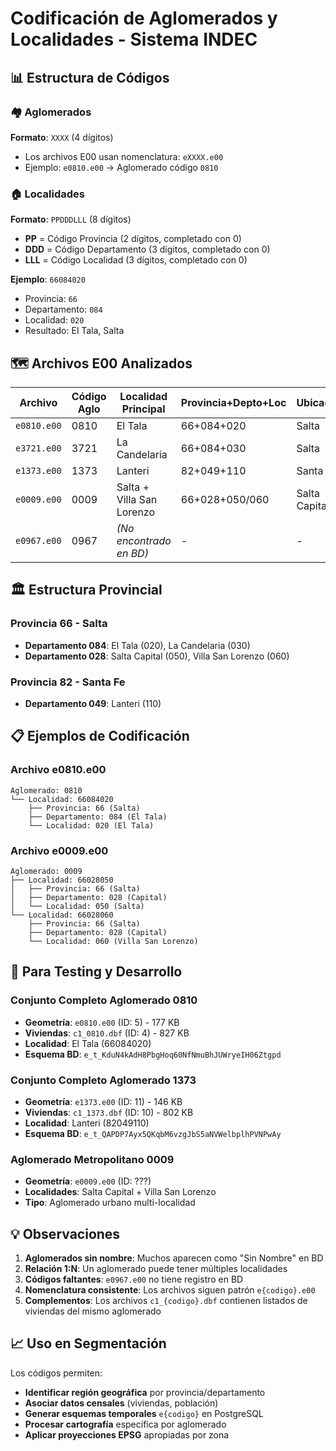 # Codificación de Aglomerados y Localidades - Sistema INDEC

## 📊 **Estructura de Códigos**

### 🏘️ **Aglomerados**
**Formato**: `XXXX` (4 dígitos)
- Los archivos E00 usan nomenclatura: `eXXXX.e00`
- Ejemplo: `e0810.e00` → Aglomerado código `0810`

### 🏠 **Localidades** 
**Formato**: `PPDDDLLL` (8 dígitos)
- **PP** = Código Provincia (2 dígitos, completado con 0)
- **DDD** = Código Departamento (3 dígitos, completado con 0) 
- **LLL** = Código Localidad (3 dígitos, completado con 0)

**Ejemplo**: `66084020`
- Provincia: `66` 
- Departamento: `084`
- Localidad: `020`
- Resultado: El Tala, Salta

## 🗺️ **Archivos E00 Analizados**

| Archivo | Código Aglo | Localidad Principal | Provincia+Depto+Loc | Ubicación |
|---------|-------------|-------------------|-------------------|-----------|
| `e0810.e00` | 0810 | El Tala | 66+084+020 | Salta |
| `e3721.e00` | 3721 | La Candelaria | 66+084+030 | Salta |
| `e1373.e00` | 1373 | Lanteri | 82+049+110 | Santa Fe |
| `e0009.e00` | 0009 | Salta + Villa San Lorenzo | 66+028+050/060 | Salta Capital |
| `e0967.e00` | 0967 | *(No encontrado en BD)* | - | - |

## 🏛️ **Estructura Provincial**

### **Provincia 66 - Salta**
- **Departamento 084**: El Tala (020), La Candelaria (030)
- **Departamento 028**: Salta Capital (050), Villa San Lorenzo (060)

### **Provincia 82 - Santa Fe**  
- **Departamento 049**: Lanteri (110)

## 📋 **Ejemplos de Codificación**

### **Archivo e0810.e00**
```
Aglomerado: 0810
└── Localidad: 66084020
    ├── Provincia: 66 (Salta)
    ├── Departamento: 084 (El Tala) 
    └── Localidad: 020 (El Tala)
```

### **Archivo e0009.e00** 
```
Aglomerado: 0009
├── Localidad: 66028050
│   ├── Provincia: 66 (Salta)
│   ├── Departamento: 028 (Capital)
│   └── Localidad: 050 (Salta)
└── Localidad: 66028060
    ├── Provincia: 66 (Salta)  
    ├── Departamento: 028 (Capital)
    └── Localidad: 060 (Villa San Lorenzo)
```

## 🔧 **Para Testing y Desarrollo**

### **Conjunto Completo Aglomerado 0810**
- **Geometría**: `e0810.e00` (ID: 5) - 177 KB
- **Viviendas**: `c1_0810.dbf` (ID: 4) - 827 KB  
- **Localidad**: El Tala (66084020)
- **Esquema BD**: `e_t_KduN4kAdH8PbgHoq60NfNmuBhJUWryeIH06Ztgpd`

### **Conjunto Completo Aglomerado 1373**
- **Geometría**: `e1373.e00` (ID: 11) - 146 KB
- **Viviendas**: `c1_1373.dbf` (ID: 10) - 802 KB
- **Localidad**: Lanteri (82049110) 
- **Esquema BD**: `e_t_QAPDP7Ayx5QKqbM6vzgJbS5aNVWelbplhPVNPwAy`

### **Aglomerado Metropolitano 0009**
- **Geometría**: `e0009.e00` (ID: ???)
- **Localidades**: Salta Capital + Villa San Lorenzo
- **Tipo**: Aglomerado urbano multi-localidad

## 💡 **Observaciones**

1. **Aglomerados sin nombre**: Muchos aparecen como "Sin Nombre" en BD
2. **Relación 1:N**: Un aglomerado puede tener múltiples localidades
3. **Códigos faltantes**: `e0967.e00` no tiene registro en BD
4. **Nomenclatura consistente**: Los archivos siguen patrón `e{codigo}.e00`
5. **Complementos**: Los archivos `c1_{codigo}.dbf` contienen listados de viviendas del mismo aglomerado

## 📈 **Uso en Segmentación**

Los códigos permiten:
- **Identificar región geográfica** por provincia/departamento
- **Asociar datos censales** (viviendas, población)
- **Generar esquemas temporales** `e{codigo}` en PostgreSQL
- **Procesar cartografía** específica por aglomerado
- **Aplicar proyecciones EPSG** apropiadas por zona